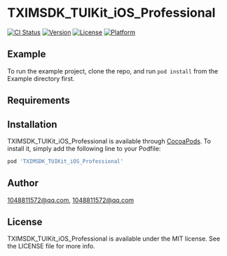 # TXIMSDK_TUIKit_iOS_Professional

[![CI Status](https://img.shields.io/travis/1048811572@qq.com/TXIMSDK_TUIKit_iOS_Professional.svg?style=flat)](https://travis-ci.org/1048811572@qq.com/TXIMSDK_TUIKit_iOS_Professional)
[![Version](https://img.shields.io/cocoapods/v/TXIMSDK_TUIKit_iOS_Professional.svg?style=flat)](https://cocoapods.org/pods/TXIMSDK_TUIKit_iOS_Professional)
[![License](https://img.shields.io/cocoapods/l/TXIMSDK_TUIKit_iOS_Professional.svg?style=flat)](https://cocoapods.org/pods/TXIMSDK_TUIKit_iOS_Professional)
[![Platform](https://img.shields.io/cocoapods/p/TXIMSDK_TUIKit_iOS_Professional.svg?style=flat)](https://cocoapods.org/pods/TXIMSDK_TUIKit_iOS_Professional)

## Example

To run the example project, clone the repo, and run `pod install` from the Example directory first.

## Requirements

## Installation

TXIMSDK_TUIKit_iOS_Professional is available through [CocoaPods](https://cocoapods.org). To install
it, simply add the following line to your Podfile:

```ruby
pod 'TXIMSDK_TUIKit_iOS_Professional'
```

## Author

1048811572@qq.com, 1048811572@qq.com

## License

TXIMSDK_TUIKit_iOS_Professional is available under the MIT license. See the LICENSE file for more info.
